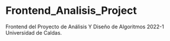 # Frontend_Analisis_Project
Frontend del Proyecto de Análisis Y Diseño de Algoritmos 2022-1 Universidad de Caldas.
